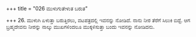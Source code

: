 +++
title = "026 ಮುಳುಗುತೇಳುತ ಬರುತ"

+++
26. ಮುಳುಗಿ ಏಳುತ್ತಾ ಬರುತ್ತಿರಲು, ವಟಪತ್ರದಲ್ಲಿ ಇವನನ್ನು ನೋಡಿದೆ. ನಾನು ನೀರ ತೆರೆಗೆ ಸಿಲುಕಿ ಬಿದ್ದೆ. ಆಗ ಬ್ರಹ್ಮದೇವನು ನೀರನ್ನು ನಾಲ್ಕು ಮುಖಗಳಿಂದಲೂ ಮುಕ್ಕಳಿಸುತ್ತಾ ಬಂದು ಇವನನ್ನು ನೋಡಿದನು.
